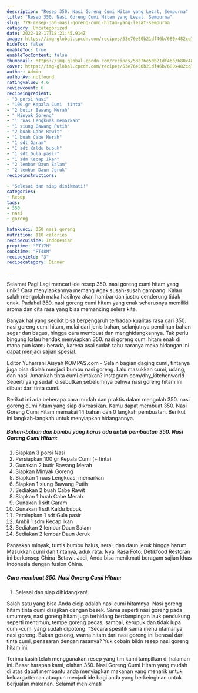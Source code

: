 ```yaml
---
description: "Resep 350. Nasi Goreng Cumi Hitam yang Lezat, Sempurna"
title: "Resep 350. Nasi Goreng Cumi Hitam yang Lezat, Sempurna"
slug: 779-resep-350-nasi-goreng-cumi-hitam-yang-lezat-sempurna
category: Uncategorized
date: 2022-12-17T18:21:45.914Z
image: https://img-global.cpcdn.com/recipes/53e76e50b21df46b/680x482cq70/350-nasi-goreng-cumi-hitam-foto-resep-utama.jpg
hideToc: false
enableToc: true
enableTocContent: false
thumbnail: https://img-global.cpcdn.com/recipes/53e76e50b21df46b/680x482cq70/350-nasi-goreng-cumi-hitam-foto-resep-utama.jpg
cover: https://img-global.cpcdn.com/recipes/53e76e50b21df46b/680x482cq70/350-nasi-goreng-cumi-hitam-foto-resep-utama.jpg
author: Admin
authorAv: notfound
ratingvalue: 4.6
reviewcount: 6
recipeingredient:
- "3 porsi Nasi"
- "100 gr Kepala Cumi  tinta"
- "2 butir Bawang Merah"
- " Minyak Goreng"
- "1 ruas Lengkuas memarkan"
- "1 siung Bawang Putih"
- "2 buah Cabe Rawit"
- "1 buah Cabe Merah"
- "1 sdt Garam"
- "1 sdt Kaldu bubuk"
- "1 sdt Gula pasir"
- "1 sdm Kecap Ikan"
- "2 lembar Daun Salam"
- "2 lembar Daun Jeruk"
recipeinstructions:

- "Selesai dan siap dinikmati!"
categories:
- Resep
tags:
- 350
- nasi
- goreng

katakunci: 350 nasi goreng 
nutrition: 110 calories
recipecuisine: Indonesian
preptime: "PT17M"
cooktime: "PT48M"
recipeyield: "3"
recipecategory: Dinner

---
```



Selamat Pagi Lagi mencari ide resep 350. nasi goreng cumi hitam yang unik? Cara menyiapkannya memang Agak susah-susah gampang. Kalau salah mengolah maka hasilnya akan hambar dan justru cenderung tidak enak. Padahal 350. nasi goreng cumi hitam yang enak seharusnya memiliki aroma dan cita rasa yang bisa memancing selera kita.


Banyak hal yang sedikit bisa berpengaruh terhadap kualitas rasa dari 350. nasi goreng cumi hitam, mulai dari jenis bahan, selanjutnya pemilihan bahan segar dan bagus, hingga cara membuat dan menghidangkannya. Tak perlu bingung kalau hendak menyiapkan 350. nasi goreng cumi hitam enak di mana pun kamu berada, karena asal sudah tahu caranya maka hidangan ini dapat menjadi sajian spesial.

Editor Yuharrani Aisyah KOMPAS.com - Selain bagian daging cumi, tintanya juga bisa diolah menjadi bumbu nasi goreng. Lalu masukkan cumi, udang, dan nasi. Amankah tinta cumi dimakan? instagram.com/dhy_kitchenworld Seperti yang sudah disebutkan sebelumnya bahwa nasi goreng hitam ini dibuat dari tinta cumi.


Berikut ini ada beberapa cara mudah dan praktis dalam mengolah 350. nasi goreng cumi hitam yang siap dikreasikan. Kamu dapat membuat 350. Nasi Goreng Cumi Hitam memakai 14 bahan dan 0 langkah pembuatan. Berikut ini langkah-langkah untuk menyiapkan hidangannya.

<!--inarticleads1-->

##### Bahan-bahan dan bumbu yang harus ada untuk pembuatan 350. Nasi Goreng Cumi Hitam:

1. Siapkan 3 porsi Nasi
1. Persiapkan 100 gr Kepala Cumi (+ tinta)
1. Gunakan 2 butir Bawang Merah
1. Siapkan  Minyak Goreng
1. Siapkan 1 ruas Lengkuas, memarkan
1. Siapkan 1 siung Bawang Putih
1. Sediakan 2 buah Cabe Rawit
1. Siapkan 1 buah Cabe Merah
1. Gunakan 1 sdt Garam
1. Gunakan 1 sdt Kaldu bubuk
1. Persiapkan 1 sdt Gula pasir
1. Ambil 1 sdm Kecap Ikan
1. Sediakan 2 lembar Daun Salam
1. Sediakan 2 lembar Daun Jeruk


Panaskan minyak, tumis bumbu halus, serai, dan daun jeruk hingga harum. Masukkan cumi dan tintanya, aduk rata. Nyai Rasa Foto: Detikfood Restoran ini berkonsep China-Betawi. Jadi, Anda bisa menikmati beragam sajian khas Indonesia dengan fusion China. 

<!--inarticleads2-->

##### Cara membuat 350. Nasi Goreng Cumi Hitam:


1. Selesai dan siap dihidangkan!

Salah satu yang bisa Anda cicip adalah nasi cumi hitamnya. Nasi goreng hitam tinta cumi disajikan dengan besek. Sama seperti nasi goreng pada umumnya, nasi goreng hitam juga terhidang berdampingan lauk pendukung seperti mentimun, tempe goreng pedas, sambal, kerupuk dan tidak lupa cumi-cumi yang sudah dipotong. &#34;Secara spesifik sama menu utamanya nasi goreng. Bukan gosong, warna hitam dari nasi goreng ini berasal dari tinta cumi, penasaran dengan rasanya? Yuk cobain bikin resep nasi goreng hitam ini. 

Terima kasih telah menggunakan resep yang tim kami tampilkan di halaman ini. Besar harapan kami, olahan 350. Nasi Goreng Cumi Hitam yang mudah di atas dapat membantu anda menyiapkan makanan yang menarik untuk keluarga/teman ataupun menjadi ide bagi anda yang berkeinginan untuk berjualan makanan. Selamat menikmati

